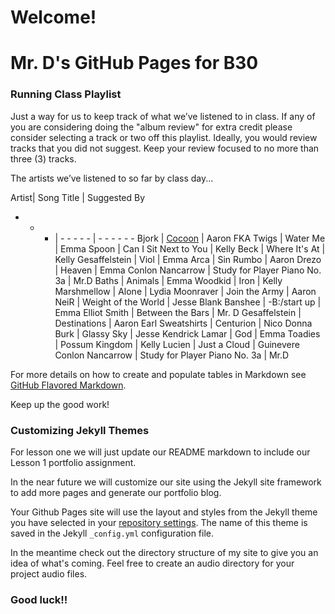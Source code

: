 # Welcome!

# Mr. D's GitHub Pages for B30

### Running Class Playlist

Just a way for us to keep track of what we’ve listened to in class.  If any of you are considering doing the "album review" for extra credit please consider selecting a track or two off this playlist. Ideally, you would review tracks that you did not suggest.  Keep your review focused to no more than three (3) tracks.


The artists we’ve listened to so far by class day...

Artist| Song Title | Suggested By
- - - | - - - - -  | - - - - - - 
Bjork |	[Cocoon](https://youtu.be/0lnAgKv_2tY)	| Aaron
FKA Twigs | Water Me | Emma
Spoon | Can I Sit Next to You | Kelly
Beck | Where It's At | Kelly
Gesaffelstein | Viol | Emma
Arca | Sin Rumbo | Aaron
Drezo | Heaven | Emma
Conlon Nancarrow | Study for Player Piano No. 3a | Mr.D
Baths | Animals | Emma
Woodkid | Iron | Kelly
Marshmellow | Alone | Lydia
Moonraver | Join the Army | Aaron
NeiR | Weight of the World | Jesse
Blank Banshee | -B:/start up | Emma
Elliot Smith | Between the Bars | Mr. D
Gesaffelstein | Destinations | Aaron
Earl Sweatshirts | Centurion | Nico
Donna Burk | Glassy Sky | Jesse
Kendrick Lamar | God | Emma
Toadies | Possum Kingdom | Kelly
Lucien | Just a Cloud | Guinevere
Conlon Nancarrow | Study for Player Piano No. 3a | Mr.D



For more details on how to create and populate tables in Markdown see [GitHub Flavored Markdown](https://guides.github.com/features/mastering-markdown/).

Keep up the good work!

### Customizing Jekyll Themes

For lesson one we will just update our README markdown to include our Lesson 1 portfolio assignment.

In the near future we will customize our site using the Jekyll site framework to add more pages and generate our portfolio blog.

Your Github Pages site will use the layout and styles from the Jekyll theme you have selected in your [repository settings](https://github.com/BCMrD/bcmrd.github.io/settings). The name of this theme is saved in the Jekyll `_config.yml` configuration file.

In the meantime check out the directory structure of my site to give you an idea of what's coming. Feel free to create an audio directory for your project audio files.

### Good luck!!
